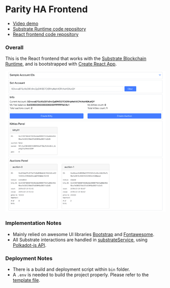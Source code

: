 # Parity HA Frontend

- [Video demo](https://youtu.be/Ru7_BeX1a1g)
- [Substrate Runtime code repository](https://github.com/jimmychu0807/parity-ha-runtime)
- [React frontend code repository](https://github.com/jimmychu0807/parity-ha-ui)

### Overall

This is the React frontend that works with the [Substrate Blockchain Runtime](https://github.com/jimmychu0807/parity-ha-runtime), and is bootstrapped with [Create React App](https://github.com/facebook/create-react-app).

![screenshot01](docs/img/kittyauction-dapp.png)

### Implementation Notes

  - Mainly relied on awesome UI libraries [Bootstrap](https://getbootstrap.com/) and [Fontawesome](https://fontawesome.com/).
  - All Substrate interactions are handled in [substrateService](./src/services/substrateService.js), using [Polkadot-js API](https://polkadot.js.org/api/).

### Deployment Notes

  - There is a build and deployment script within `bin` folder.
  - A `.env` is needed to build the project properly. Please refer to the [template file](./.env.template).
